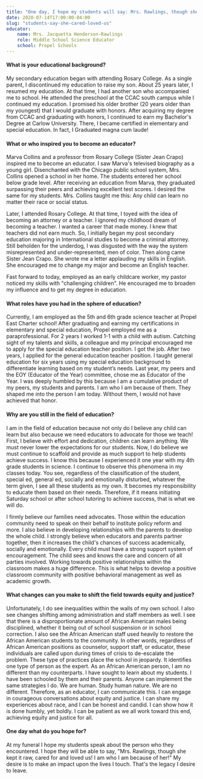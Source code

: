 ```yaml
---
title: "One day, I hope my students will say: Mrs. Rawlings, though she kept it raw, cared for and loved us! I am who I am because of her"
date: 2020-07-14T17:00:00-04:00
slug: "students-say-she-cared-loved-us"
educator:
    name: Mrs. Jacquetta Henderson-Rawlings
    role: Middle School Science Educator
    school: Propel Schools
---
```


#### What is your educational background?

My secondary education began with attending Rosary College. As a single parent, I discontinued my education to raise my son. About 25 years later, I resumed my education. At that time, I had another son who accompanied me to school. He attended the preschool at the CCAC south campus while I continued my education. I promised his older brother (20 years older than my youngest) that I would graduate with honors. After acquiring my degree from CCAC and graduating with honors, I continued to earn my Bachelor's Degree at Carlow University. There, I became certified in elementary and special education. In fact, I Graduated magna cum laude!

#### What or who inspired you to become an educator?

Marva Collins and a professor from Rosary College (Sister Jean Crapo) inspired me to become an educator. I saw Marva's televised biography as a young girl. Disenchanted with the Chicago public school system, Mrs. Collins opened a school in her home. The students entered her school below grade level. After receiving an education from Marva, they graduated surpassing their peers and achieving excellent test scores. I desired the same for my students. Mrs. Collins taught me this: Any child can learn no matter their race or social status.

Later, I attended Rosary College. At that time, I toyed with the idea of becoming an attorney or a teacher. I ignored my childhood dream of becoming a teacher. I wanted a career that made money. I knew that teachers did not earn much. So, I initially began my post secondary education majoring in International studies to become a criminal attorney. Still beholden for the underdog, I was disgusted with the way the system misrepresented and under-represented, men of color. Then along came Sister Jean Crapo. She wrote me a letter applauding my skills in English. She encouraged me to change my major and become an English teacher.

Fast forward to today, employed as an early childcare worker, my pastor noticed my skills with "challenging children". He encouraged me to broaden my influence and to get my degree in education.

#### What roles have you had in the sphere of education?

Currently, I am employed as the 5th and 6th grade science teacher at Propel East Charter school! After graduating and earning my certifications in elementary and special education, Propel employed me as a paraprofessional. For 2 years I worked 1-1 with a child with autism. Catching sight of my talents and skills, a colleague and my principal encouraged me to apply for the special education teacher position. I got the job. After two years, I applied for the general education teacher position. I taught general education for six years using my special education background to differentiate learning based on my student’s needs. Last year, my peers and the EOY (Educator of the Year) committee, chose me as Educator of the Year. I was deeply humbled by this because I am a cumulative product of my peers, my students and parents. I am who I am because of them. They shaped me into the person I am today. Without them, I would not have achieved that honor.

#### Why are you still in the field of education?

I am in the field of education because not only do I believe any child can learn but also because we need educators to advocate for those we teach! First, I believe with effort and dedication, children can learn anything. We must never lower the expectations for our students. Now, I do believe we must continue to scaffold and provide as much support to help students achieve success. I know this because I experienced it one year with my 4th grade students in science. I continue to observe this phenomena in my classes today. You see, regardless of the classification of the student, special ed, general ed, socially and emotionally disturbed, whatever the term given, I see all these students as my own. It becomes my responsibility to educate them based on their needs. Therefore, if it means initiating Saturday school or after school tutoring to achieve success, that is what we will do.

I firmly believe our families need advocates. Those within the education community need to speak on their behalf to institute policy reform and more. I also believe in developing relationships with the parents to develop the whole child. I strongly believe when educators and parents partner together, then it increases the child's chances of success academically, socially and emotionally. Every child must have a strong support system of encouragement. The child sees and knows the care and concern of all parties involved. Working towards positive relationships within the classroom makes a huge difference. This is what helps to develop a positive classroom community with positive behavioral management as well as academic growth.

#### What changes can you make to shift the field towards equity and justice?

Unfortunately, I do see inequalities within the walls of my own school. I also see changes shifting among administration and staff members as well. I see that there is a disproportionate amount of African American males being disciplined, whether it being out of school suspension or in school correction. I also see the African American staff used heavily to restore the African American students to the community. In other words, regardless of African American positions as counselor, support staff, or educator, these individuals are called upon during times of crisis to de-escalate the problem. These type of practices place the school in jeopardy. It identifies one type of person as the expert. As an African American person, I am no different than my counterparts. I have sought to learn about my students. I have been schooled by them and their parents. Anyone can implement the same strategies I do. We are human. Study human nature. We are no different. Therefore, as an educator, I can communicate this. I can engage in courageous conversations about equity and justice. I can share my experiences about race, and I can be honest and candid. I can show how it is done humbly, yet boldly. I can be patient as we all work toward this end, achieving equity and justice for all.

#### One day what do you hope for?

At my funeral I hope my students speak about the person who they encountered. I hope they will be able to say, "Mrs. Rawlings, though she kept it raw, cared for and loved us! I am who I am because of her!" My desire is to make an impact upon the lives I touch. That's the legacy I desire to leave.

